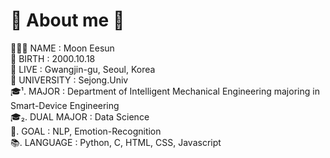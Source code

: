 # 👑 About me 👑
🙋🏻‍♀️ NAME : Moon Eesun<br>
🎂 BIRTH : 2000.10.18<br>
🏡 LIVE : Gwangjin-gu, Seoul, Korea<br>
🏫 UNIVERSITY : Sejong.Univ<br>
🎓¹. MAJOR : Department of Intelligent Mechanical Engineering majoring in Smart-Device Engineering<br>
🎓₂. DUAL MAJOR : Data Science<br>
🎯. GOAL : NLP, Emotion-Recognition<br>
📚. LANGUAGE : Python, C, HTML, CSS, Javascript<br>


<!---
MoonEeSun/MoonEeSun is a ✨ special ✨ repository because its `README.md` (this file) appears on your GitHub profile.
You can click the Preview link to take a look at your changes.
--->
